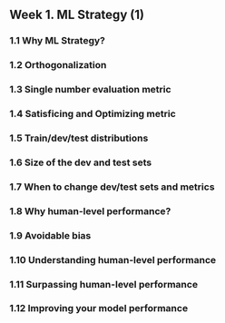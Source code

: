 ## Week 1. ML Strategy (1)

### 1.1 Why ML Strategy?

### 1.2 Orthogonalization

### 1.3 Single number evaluation metric

### 1.4 Satisficing and Optimizing metric

### 1.5 Train/dev/test distributions

### 1.6 Size of the dev and test sets

### 1.7 When to change dev/test sets and metrics

### 1.8 Why human-level performance?

### 1.9 Avoidable bias

### 1.10 Understanding human-level performance

### 1.11 Surpassing human-level performance

### 1.12 Improving your model performance




